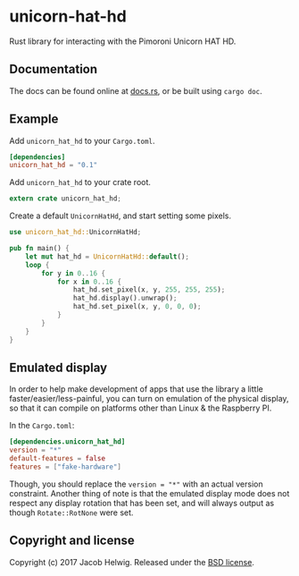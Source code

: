 # unicorn-hat-hd

Rust library for interacting with the Pimoroni Unicorn HAT HD.

## Documentation

The docs can be found online at [docs.rs](https://docs.rs/unicorn_hat_hd/), or be built using `cargo doc`.

## Example

Add `unicorn_hat_hd` to your `Cargo.toml`.

```toml
[dependencies]
unicorn_hat_hd = "0.1"
```

Add `unicorn_hat_hd` to your crate root.

```rust
extern crate unicorn_hat_hd;
```

Create a default `UnicornHatHd`, and start setting some pixels.

```rust
use unicorn_hat_hd::UnicornHatHd;

pub fn main() {
    let mut hat_hd = UnicornHatHd::default();
    loop {
        for y in 0..16 {
            for x in 0..16 {
                hat_hd.set_pixel(x, y, 255, 255, 255);
                hat_hd.display().unwrap();
                hat_hd.set_pixel(x, y, 0, 0, 0);
            }
        }
    }
}
```

## Emulated display

In order to help make development of apps that use the library a little
faster/easier/less-painful, you can turn on emulation of the physical display,
so that it can compile on platforms other than Linux & the Raspberry PI.

In the `Cargo.toml`:

```toml
[dependencies.unicorn_hat_hd]
version = "*"
default-features = false
features = ["fake-hardware"]
```

Though, you should replace the `version = "*"` with an actual version
constraint. Another thing of note is that the emulated display mode does not
respect any display rotation that has been set, and will always output as though
`Rotate::RotNone` were set.

## Copyright and license

Copyright (c) 2017 Jacob Helwig. Released under the [BSD license](LICENSE).
